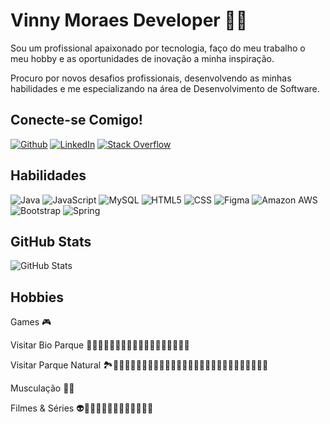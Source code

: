 # Vinny Moraes Developer 👨‍💻

Sou um profissional apaixonado por tecnologia, faço do meu trabalho o meu hobby e as oportunidades de inovação a minha inspiração.

Procuro por novos desafios profissionais, desenvolvendo as minhas habilidades e me especializando na área de Desenvolvimento de Software.

## Conecte-se Comigo!
[![Github](https://img.shields.io/badge/Github-357?style=for-the-badge&logo=Github&logoColor=fffff)](https://github.com/VinnyMoraes-dev)
[![LinkedIn](https://img.shields.io/badge/LinkedIn-357?style=for-the-badge&logo=linkedin&logoColor=ffff)](https://www.linkedin.com/in/vinicius-araujo-moraes-ti/)
[![Stack Overflow](https://img.shields.io/badge/Stack_Overflow-FE7A16?style=for-the-badge&logo=stack-overflow&logoColor=white)](https://stackoverflow.com/users/19320344/vinny-moraes)

## Habilidades
![Java](https://img.shields.io/badge/Java-ED8B00?style=for-the-badge&logo=openjdk&logoColor=white)
![JavaScript](https://img.shields.io/badge/JavaScript-323330?style=for-the-badge&logo=javascript&logoColor=F7DF1E)
![MySQL](https://img.shields.io/badge/MySQL-005C84?style=for-the-badge&logo=mysql&logoColor=white)
![HTML5](https://img.shields.io/badge/HTML5-E34F26?style=for-the-badge&logo=html5&logoColor=white)
![CSS](https://img.shields.io/badge/CSS3-1572B6?style=for-the-badge&logo=css3&logoColor=white)
![Figma](https://img.shields.io/badge/Figma-F24E1E?style=for-the-badge&logo=figma&logoColor=white)
![Amazon AWS](https://img.shields.io/badge/Amazon_AWS-FF9900?style=for-the-badge&logo=amazonaws&logoColor=white)
![Bootstrap](https://img.shields.io/badge/Bootstrap-563D7C?style=for-the-badge&logo=bootstrap&logoColor=white)
![Spring](https://img.shields.io/badge/Spring-6DB33F?style=for-the-badge&logo=spring&logoColor=white)

## GitHub Stats
![GitHub Stats](https://github-readme-stats.vercel.app/api?username=VinnyMoraes-dev&theme=transparent&bg_color=000&border_color=30A3DC&show_icons=true&icon_color=30A3DC&title_color=E94D5F&text_color=FFF)

## Hobbies
Games 🎮

Visitar Bio Parque 🐘🦒🦧🦍🐒🦝🦥🦁🦢🐅🦛🦏🦙🦉🦚🦔🐢🐊

Visitar Parque Natural 🏞️🌳🌳🍃🍃🌼🌻🍄🦢🦜🐦‍🦅🐄🐂🐎🐎🐖🐖🐸🐊🐞🦗🐜🐜🐜🐌🐛🐝

Musculação 🏋️‍♂️

Filmes & Séries 👽👨‍🚀🚀🧙‍♂️🧝‍♀️🧛🏻‍♂️🥊🥋
